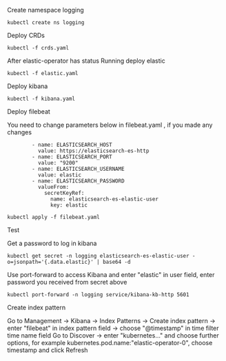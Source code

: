 Create namespace logging
```
kubectl create ns logging
```

Deploy CRDs
```
kubectl -f crds.yaml
```

After elastic-operator has status Running deploy elastic
```
kubectl -f elastic.yaml
```

Deploy kibana
```
kubectl -f kibana.yaml
```

Deploy filebeat

You need to change parameters below in filebeat.yaml , if you made any changes
```
        - name: ELASTICSEARCH_HOST
          value: https://elasticsearch-es-http
        - name: ELASTICSEARCH_PORT
          value: "9200"
        - name: ELASTICSEARCH_USERNAME
          value: elastic
        - name: ELASTICSEARCH_PASSWORD
          valueFrom:
            secretKeyRef:
              name: elasticsearch-es-elastic-user
              key: elastic
```

```
kubectl apply -f filebeat.yaml
```

Test

Get a password to log in kibana
```
kubectl get secret -n logging elasticsearch-es-elastic-user -o=jsonpath='{.data.elastic}' | base64 -d
```

Use port-forward to access Kibana and enter "elastic" in user field, enter password you received from secret above

```
kubectl port-forward -n logging service/kibana-kb-http 5601
```

Create index pattern

Go to Management -> Kibana -> Index Patterns -> Create index pattern -> enter "filebeat" in index pattern field -> choose "@timestamp" in time filter time name field
Go to Discover -> enter "kubernetes..." and choose further options, for example kubernetes.pod.name:"elastic-operator-0", choose timestamp and click Refresh